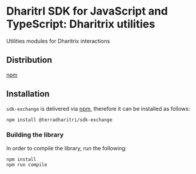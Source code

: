 # DharitrI SDK for JavaScript and TypeScript: Dharitrix utilities

Utilities modules for Dharitrix interactions

## Distribution

[npm](https://www.npmjs.com/package/@terradharitri/sdk-exchange)

## Installation

`sdk-exchange` is delivered via [npm](https://www.npmjs.com/package/@terradharitri/sdk-exchange), therefore it can be installed as follows:

```
npm install @terradharitri/sdk-exchange
```

### Building the library

In order to compile the library, run the following:

```
npm install
npm run compile
```
